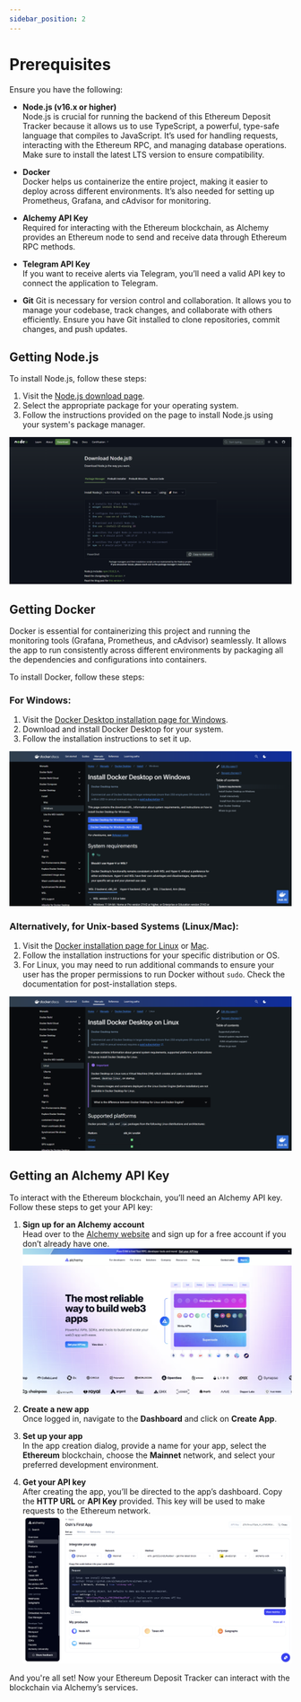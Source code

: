 ```yaml
---
sidebar_position: 2
---
```


# Prerequisites

Ensure you have the following:

- **Node.js (v16.x or higher)**  
  Node.js is crucial for running the backend of this Ethereum Deposit Tracker because it allows us to use TypeScript, a powerful, type-safe language that compiles to JavaScript. It’s used for handling requests, interacting with the Ethereum RPC, and managing database operations. Make sure to install the latest LTS version to ensure compatibility.

- **Docker**  
  Docker helps us containerize the entire project, making it easier to deploy across different environments. It’s also needed for setting up Prometheus, Grafana, and cAdvisor for monitoring.

- **Alchemy API Key**  
  Required for interacting with the Ethereum blockchain, as Alchemy provides an Ethereum node to send and receive data through Ethereum RPC methods.

- **Telegram API Key**  
  If you want to receive alerts via Telegram, you’ll need a valid API key to connect the application to Telegram.

- **Git**
  Git is necessary for version control and collaboration. It allows you to manage your codebase, track changes, and collaborate with others efficiently. Ensure you have Git installed to clone repositories, commit changes, and push updates.

## Getting Node.js

To install Node.js, follow these steps:

1. Visit the [Node.js download page](https://nodejs.org/en/download/package-manager).
2. Select the appropriate package for your operating system.
3. Follow the instructions provided on the page to install Node.js using your system's package manager.

![Node.js Installation](img/image.png)


## Getting Docker

Docker is essential for containerizing this project and running the monitoring tools (Grafana, Prometheus, and cAdvisor) seamlessly. It allows the app to run consistently across different environments by packaging all the dependencies and configurations into containers.

To install Docker, follow these steps:

### For Windows:

1. Visit the [Docker Desktop installation page for Windows](https://docs.docker.com/desktop/install/windows-install/).
2. Download and install Docker Desktop for your system.
3. Follow the installation instructions to set it up.

![Docker Installation](img/image-1.png)

### Alternatively, for Unix-based Systems (Linux/Mac):

1. Visit the [Docker installation page for Linux](https://docs.docker.com/desktop/install/linux-install/) or [Mac](https://docs.docker.com/desktop/install/mac-install/).
2. Follow the installation instructions for your specific distribution or OS.
3. For Linux, you may need to run additional commands to ensure your user has the proper permissions to run Docker without `sudo`. Check the documentation for post-installation steps.

![Linux Install Docker](img/image-2.png)
## Getting an Alchemy API Key

To interact with the Ethereum blockchain, you’ll need an Alchemy API key. Follow these steps to get your API key:

1. **Sign up for an Alchemy account**  
   Head over to the [Alchemy website](https://www.alchemy.com/) and sign up for a free account if you don’t already have one.
   ![alt text](img/image-3.png)

2. **Create a new app**  
   Once logged in, navigate to the **Dashboard** and click on **Create App**.  
   

3. **Set up your app**  
   In the app creation dialog, provide a name for your app, select the **Ethereum** blockchain, choose the **Mainnet** network, and select your preferred development environment.

4. **Get your API key**  
   After creating the app, you’ll be directed to the app’s dashboard. Copy the **HTTP URL** or **API Key** provided. This key will be used to make requests to the Ethereum network.
   ![Alchemy API](img/alchemy-api.png)

And you're all set! Now your Ethereum Deposit Tracker can interact with the blockchain via Alchemy’s services.


